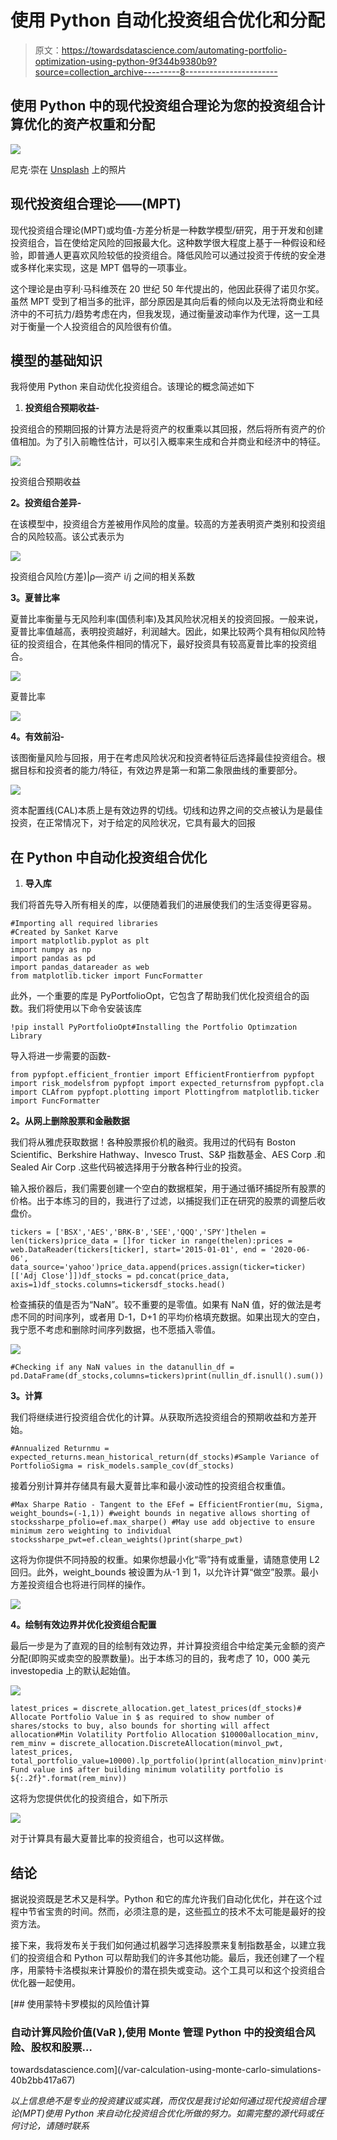 # 使用 Python 自动化投资组合优化和分配

> 原文：<https://towardsdatascience.com/automating-portfolio-optimization-using-python-9f344b9380b9?source=collection_archive---------8----------------------->

## 使用 Python 中的现代投资组合理论为您的投资组合计算优化的资产权重和分配

![](img/ffa71992b5cca6216fc7ec6c0b8e70b4.png)

尼克·崇在 [Unsplash](https://unsplash.com?utm_source=medium&utm_medium=referral) 上的照片

## **现代投资组合理论——(MPT)**

现代投资组合理论(MPT)或均值-方差分析是一种数学模型/研究，用于开发和创建投资组合，旨在使给定风险的回报最大化。这种数学很大程度上基于一种假设和经验，即普通人更喜欢风险较低的投资组合。降低风险可以通过投资于传统的安全港或多样化来实现，这是 MPT 倡导的一项事业。

这个理论是由亨利·马科维茨在 20 世纪 50 年代提出的，他因此获得了诺贝尔奖。虽然 MPT 受到了相当多的批评，部分原因是其向后看的倾向以及无法将商业和经济中的不可抗力/趋势考虑在内，但我发现，通过衡量波动率作为代理，这一工具对于衡量一个人投资组合的风险很有价值。

## **模型的基础知识**

我将使用 Python 来自动优化投资组合。该理论的概念简述如下

1.  **投资组合预期收益-**

投资组合的预期回报的计算方法是将资产的权重乘以其回报，然后将所有资产的价值相加。为了引入前瞻性估计，可以引入概率来生成和合并商业和经济中的特征。

![](img/65a40e14898531ef097388e34e6a3a85.png)

投资组合预期收益

**2。投资组合差异-**

在该模型中，投资组合方差被用作风险的度量。较高的方差表明资产类别和投资组合的风险较高。该公式表示为

![](img/69483ecdf289f1333a8e412e2dd60ca9.png)

投资组合风险(方差)|ρ—资产 i/j 之间的相关系数

**3。夏普比率**

夏普比率衡量与无风险利率(国债利率)及其风险状况相关的投资回报。一般来说，夏普比率值越高，表明投资越好，利润越大。因此，如果比较两个具有相似风险特征的投资组合，在其他条件相同的情况下，最好投资具有较高夏普比率的投资组合。

![](img/c0531addca6b9a4e2497fd92a1676eeb.png)

夏普比率

![](img/76babfc98b0bed17b81b703632e34d96.png)

**4。有效前沿-**

该图衡量风险与回报，用于在考虑风险状况和投资者特征后选择最佳投资组合。根据目标和投资者的能力/特征，有效边界是第一和第二象限曲线的重要部分。

![](img/a798e65121aafb7e694e7e033d2c096f.png)

资本配置线(CAL)本质上是有效边界的切线。切线和边界之间的交点被认为是最佳投资，在正常情况下，对于给定的风险状况，它具有最大的回报

## **在 Python 中自动化投资组合优化**

1.  **导入库**

我们将首先导入所有相关的库，以便随着我们的进展使我们的生活变得更容易。

```
#Importing all required libraries
#Created by Sanket Karve
import matplotlib.pyplot as plt
import numpy as np
import pandas as pd
import pandas_datareader as web
from matplotlib.ticker import FuncFormatter
```

此外，一个重要的库是 PyPortfolioOpt，它包含了帮助我们优化投资组合的函数。我们将使用以下命令安装该库

```
!pip install PyPortfolioOpt#Installing the Portfolio Optimzation Library
```

导入将进一步需要的函数-

```
from pypfopt.efficient_frontier import EfficientFrontierfrom pypfopt import risk_modelsfrom pypfopt import expected_returnsfrom pypfopt.cla import CLAfrom pypfopt.plotting import Plottingfrom matplotlib.ticker import FuncFormatter
```

**2。从网上删除股票和金融数据**

我们将从雅虎获取数据！各种股票报价机的融资。我用过的代码有 Boston Scientific、Berkshire Hathway、Invesco Trust、S&P 指数基金、AES Corp .和 Sealed Air Corp .这些代码被选择用于分散各种行业的投资。

输入报价器后，我们需要创建一个空白的数据框架，用于通过循环捕捉所有股票的价格。出于本练习的目的，我进行了过滤，以捕捉我们正在研究的股票的调整后收盘价。

```
tickers = ['BSX','AES','BRK-B','SEE','QQQ','SPY']thelen = len(tickers)price_data = []for ticker in range(thelen):prices = web.DataReader(tickers[ticker], start='2015-01-01', end = '2020-06-06', data_source='yahoo')price_data.append(prices.assign(ticker=ticker)[['Adj Close']])df_stocks = pd.concat(price_data, axis=1)df_stocks.columns=tickersdf_stocks.head()
```

检查捕获的值是否为“NaN”。较不重要的是零值。如果有 NaN 值，好的做法是考虑不同的时间序列，或者用 D-1，D+1 的平均价格填充数据。如果出现大的空白，我宁愿不考虑和删除时间序列数据，也不愿插入零值。

![](img/d517bae0f1c59adb5c534d311b7bb864.png)

```
#Checking if any NaN values in the datanullin_df = pd.DataFrame(df_stocks,columns=tickers)print(nullin_df.isnull().sum())
```

**3。计算**

我们将继续进行投资组合优化的计算。从获取所选投资组合的预期收益和方差开始。

```
#Annualized Returnmu = expected_returns.mean_historical_return(df_stocks)#Sample Variance of PortfolioSigma = risk_models.sample_cov(df_stocks)
```

接着分别计算并存储具有最大夏普比率和最小波动性的投资组合权重值。

```
#Max Sharpe Ratio - Tangent to the EFef = EfficientFrontier(mu, Sigma, weight_bounds=(-1,1)) #weight bounds in negative allows shorting of stockssharpe_pfolio=ef.max_sharpe() #May use add objective to ensure minimum zero weighting to individual stockssharpe_pwt=ef.clean_weights()print(sharpe_pwt)
```

这将为你提供不同持股的权重。如果你想最小化“零”持有或重量，请随意使用 L2 回归。此外，weight_bounds 被设置为从-1 到 1，以允许计算“做空”股票。最小方差投资组合也将进行同样的操作。

![](img/ad8958f53c376b0e369dbdf1d9344767.png)

**4。绘制有效边界并优化投资组合配置**

最后一步是为了直观的目的绘制有效边界，并计算投资组合中给定美元金额的资产分配(即购买或卖空的股票数量)。出于本练习的目的，我考虑了 10，000 美元 investopedia 上的默认起始值。

![](img/b98be0555095b2abe16f2d6fb89e7f98.png)

```
latest_prices = discrete_allocation.get_latest_prices(df_stocks)# Allocate Portfolio Value in $ as required to show number of shares/stocks to buy, also bounds for shorting will affect allocation#Min Volatility Portfolio Allocation $10000allocation_minv, rem_minv = discrete_allocation.DiscreteAllocation(minvol_pwt, latest_prices, total_portfolio_value=10000).lp_portfolio()print(allocation_minv)print("Leftover Fund value in$ after building minimum volatility portfolio is ${:.2f}".format(rem_minv))
```

这将为您提供优化的投资组合，如下所示

![](img/f988510324e3df2a775d6cd92d1e1567.png)

对于计算具有最大夏普比率的投资组合，也可以这样做。

## **结论**

据说投资既是艺术又是科学。Python 和它的库允许我们自动化优化，并在这个过程中节省宝贵的时间。然而，必须注意的是，这些孤立的技术不太可能是最好的投资方法。

接下来，我将发布关于我们如何通过机器学习选择股票来复制指数基金，以建立我们的投资组合和 Python 可以帮助我们的许多其他功能。最后，我还创建了一个程序，用蒙特卡洛模拟来计算股价的潜在损失或变动。这个工具可以和这个投资组合优化器一起使用。

[](/var-calculation-using-monte-carlo-simulations-40b2bb417a67) [## 使用蒙特卡罗模拟的风险值计算

### 自动计算风险价值(VaR ),使用 Monte 管理 Python 中的投资组合风险、股权和股票…

towardsdatascience.com](/var-calculation-using-monte-carlo-simulations-40b2bb417a67) 

*以上信息绝不是专业的投资建议或实践，而仅仅是我讨论如何通过现代投资组合理论(MPT)使用 Python 来自动化投资组合优化所做的努力。如需完整的源代码或任何讨论，请随时联系*